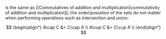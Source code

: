 is the same as [[Commutatives of addition and multiplication|commutativity of addition and multiplication]]; the order/posistion of the sets do not matter when performing operations such as intersection and union:

$$
\begin{align*} 
A\cap C &= C\cap A \\
A\cup C &= C\cup A \\
\end{align*}
$$